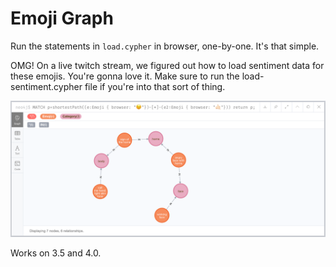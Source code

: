 # Emoji Graph

Run the statements in `load.cypher` in browser, one-by-one.   It's that simple.

OMG!  On a live twitch stream, we figured out how to load sentiment data for
these emojis.  You're gonna love it.   Make sure to run 
the load-sentiment.cypher file if you're into that sort of thing.

![Emojigraph](screenshot.png)

Works on 3.5 and 4.0.

